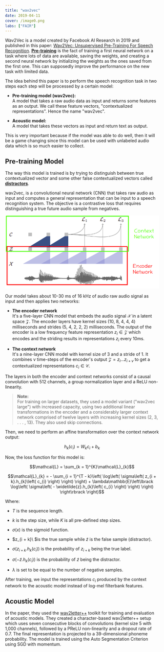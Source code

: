 ```yaml
---
title: "wav2vec"
date: 2019-04-11
cover: /image0.png
labs: ["FAIR"]
---
```


Wav2Vec is a model created by Facebook AI Research in 2019 and published
in this paper: [Wav2Vec: Unsupervised Pre-Training For Speech
Recognition](https://arxiv.org/pdf/1904.05862.pdf).
<u><strong>Pre-training</strong></u> is the fact of training a first neural network
on a task where lots of data are available, saving the weights, and
creating a second neural network by initializing the weights as the ones
saved from the first one. This can supposedly improve the performance on
the new task with limited data.

The idea behind this paper is to perform the speech recognition task in
two steps each step will be processed by a certain model:

-   **Pre-training model (wav2vec):**\
    A model that takes a raw audio data as input and returns some
    features as an output. We call these feature vectors,
    "contextualized representations". Hence the name "wav2vec".

-   **Acoustic model:**\
    A model that takes these vectors as input and return text as output.

This is very important because if the model was able to do well,
then it will be a game changing since this model can be used with
unlabeled audio data which is so much easier to collect.

Pre-training Model
------------------

The way this model is trained is by trying to distinguish between true
contextualized vector and some other false contextualized vectors called
<u><strong>distractors</strong></u>.

wav2vec, is a convolutional neural network (CNN) that takes raw audio as
input and computes a general representation that can be input to a
speech recognition system. The objective is a contrastive loss that
requires distinguishing a true future audio sample from negatives.

<div align="center">
    <img src="media/wav2vec/image1.png" width=750>
</div>

Our model takes about 10-30 ms of 16 kHz of audio raw audio signal as
input and then applies two networks:

-   **The encoder network**\
    It's a five-layer CNN model that embeds the audio signal
    $\mathcal{X}$ in a latent space $\mathcal{Z}$. The encoder layers
    have kernel sizes (10, 8, 4, 4, 4) milliseconds and strides (5, 4,
    2, 2, 2) milliseconds. The output of the encoder is a low
    frequency feature representation $z_{i} \in \mathcal{Z}$ which
    encodes and the striding results in representations $z_{i}$ every
    10ms.

-   **The context network**\
    It's a nine-layer CNN model with kernel size of 3 and a stride
    of 1. It combines v time-steps of the encoder's output
    $\mathcal{Z} = z_{i}\text{...}z_{i + v}$ to get a contextualized
    representations $c_{i} \in \mathcal{C}$.

The layers in both the encoder and context networks consist of a
causal convolution with 512 channels, a group normalization layer
and a ReLU non-linearity.

> **Note:**\
For training on larger datasets, they used a model variant ("wav2vec
large") with increased capacity, using two additional linear
transformations in the encoder and a considerably larger context
network comprised of twelve layers with increasing kernel sizes (2,
3, . . . , 13). They also used skip connections.

Then, we need to perform an affine transformation over the context
network output:

$$h_{k}\left( c_{i} \right) = W_{k}c_{i} + b_{k}$$

Now, the loss function for this model is:

$$\mathcal{L} = \sum_{k = 1}^{K}\mathcal{L}_{k}$$

$$\mathcal{L}_{k} = - \sum_{i = 1}^{T - k}\left( \log\left( \sigma\left( z_{i + k}.h_{k}\left( c_{i} \right) \right) \right) + \lambda\mathbb{E}\left\lbrack \log\left( \sigma\left( - \widetilde{z}.h_{k}\left( c_{i} \right) \right) \right) \right\rbrack \right)$$

Where:

-   $T$ is the sequence length.

-   $k$ is the step size, while $K$ is all pre-defined step sizes.

-   $\sigma\left( x \right)$ is the sigmoid function.

-   $z_{i + k}\ $is the true sample while $\widetilde{z}$ is the false
    sample (distractor).

-   $\sigma\left( z_{i + k}.h_{k}\left( c_{i} \right) \right)$ is the
    probability of $z_{i + k}$ being the true label.

-   $\sigma\left( - \widetilde{z}.h_{k}\left( c_{i} \right) \right)$ is
    the probability of $\widetilde{z}$ being the distractor.

-   $\lambda$ is set to be equal to the number of negative samples.

After training, we input the representations $c_{i}$ produced by the
context network to the acoustic model instead of log-mel filterbank
features.

Acoustic Model
--------------

In the paper, they used the
[wav2letter++](https://github.com/flashlight/wav2letter) toolkit for
training and evaluation of acoustic models. They created a
character-based wav2letter++ setup which uses seven consecutive blocks
of convolutions (kernel size 5 with 1,000 channels), followed by a PReLU
non-linearity and a dropout rate of 0.7. The final representation is
projected to a 39-dimensional phoneme probability. The model is trained
using the Auto Segmentation Criterion using SGD with momentum.
